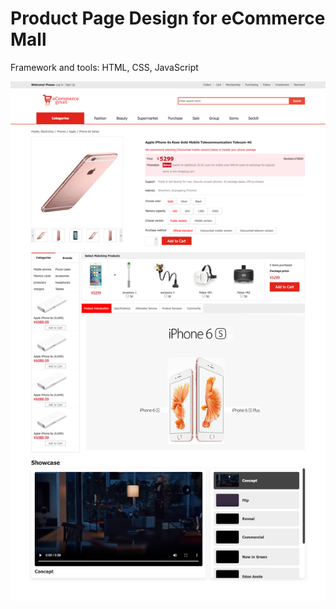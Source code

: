 # Product Page Design for eCommerce Mall


Framework and tools: HTML, CSS, JavaScript



![webpage](https://github.com/Tong-Ding/Product-Page/blob/main/webpage.png)
